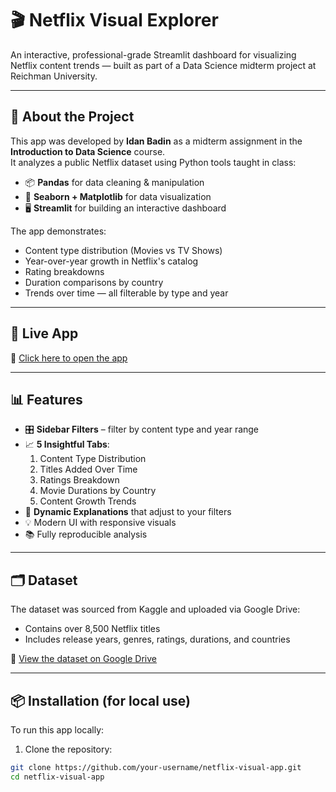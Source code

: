 # 🎬 Netflix Visual Explorer

An interactive, professional-grade Streamlit dashboard for visualizing Netflix content trends — built as part of a Data Science midterm project at Reichman University.

---

## 🧠 About the Project

This app was developed by **Idan Badin** as a midterm assignment in the **Introduction to Data Science** course.  
It analyzes a public Netflix dataset using Python tools taught in class:

- 📦 **Pandas** for data cleaning & manipulation  
- 🎨 **Seaborn + Matplotlib** for data visualization  
- 🖥️ **Streamlit** for building an interactive dashboard  

The app demonstrates:
- Content type distribution (Movies vs TV Shows)
- Year-over-year growth in Netflix's catalog
- Rating breakdowns
- Duration comparisons by country
- Trends over time — all filterable by type and year

---

## 🚀 Live App

🔗 [Click here to open the app](https://netflix-data-app.streamlit.app/)

---

## 📊 Features

- 🎛️ **Sidebar Filters** – filter by content type and year range  
- 📈 **5 Insightful Tabs**:
  1. Content Type Distribution
  2. Titles Added Over Time
  3. Ratings Breakdown
  4. Movie Durations by Country
  5. Content Growth Trends
- 🧠 **Dynamic Explanations** that adjust to your filters
- 💡 Modern UI with responsive visuals
- 📚 Fully reproducible analysis

---

## 🗂️ Dataset

The dataset was sourced from Kaggle and uploaded via Google Drive:
- Contains over 8,500 Netflix titles
- Includes release years, genres, ratings, durations, and countries

📂 [View the dataset on Google Drive](https://drive.google.com/file/d/1-C3O1uZDLsnYDVTppn0h3SjGOA4LifYE/view)

---

## 📦 Installation (for local use)

To run this app locally:

1. Clone the repository:
```bash
git clone https://github.com/your-username/netflix-visual-app.git
cd netflix-visual-app
